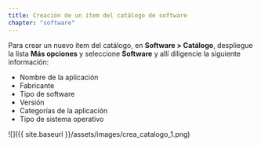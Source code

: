 ```yaml
---
title: Creación de un ítem del catálogo de software
chapter: "software"
---
```


Para crear un nuevo ítem del catálogo, en **Software &gt; Catálogo**, despliegue la lista **Más opciones** y seleccione **Software** y allí diligencie la siguiente información:

*   Nombre de la aplicación
*   Fabricante
*   Tipo de software
*   Versión
*   Categorías de la aplicación
*   Tipo de sistema operativo

![]({{ site.baseurl }}/assets/images/crea_catalogo_1.png)

